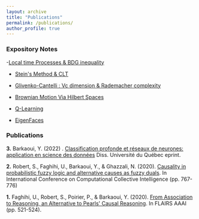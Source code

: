 ```yaml
---
layout: archive
title: "Publications"
permalink: /publications/
author_profile: true
---
```



### Expository Notes

-[Local time Processes & BDG inequality](http://youssefbar.github.io/files/mart.pdf)

- [Stein's Method & CLT](http://youssefbar.github.io/files/stein_method.pdf)

- [Glivenko-Cantelli : Vc dimension & Rademacher complexity](http://youssefbar.github.io/files/Glivenko_cantelli.pdf)
  
- [Brownian Motion Via Hilbert Spaces](http://youssefbar.github.io/files/mast.pdf)

- [Q-Learning](http://youssefbar.github.io/files/pif.pdf)

- [EigenFaces](http://youssefbar.github.io/files/eigen.pdf)


### Publications

**3.** Barkaoui, Y. (2022) . [Classification profonde et réseaux de neurones: application en science des données](http://youssefbar.github.io/files/eprint.pdf) Diss. Université du Québec eprint.

**2.** Robert, S., Faghihi, U., Barkaoui, Y., & Ghazzali, N. (2020). [Causality in probabilistic fuzzy logic and alternative causes as fuzzy duals](https://link.springer.com/chapter/10.1007/978-3-030-63119-2_62). In International Conference on Computational Collective Intelligence (pp. 767-776)

**1.** Faghihi, U., Robert, S., Poirier, P., & Barkaoui, Y. (2020). [From Association to Reasoning, an Alternative to Pearls' Causal Reasoning](https://cdn.aaai.org/ocs/18492/18492-79432-1-PB.pdf). In FLAIRS AAAI (pp. 521-524). 









